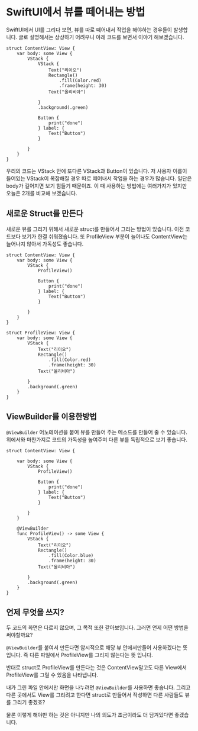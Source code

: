 # SwiftUI에서 뷰를 떼어내는 방법

SwiftUI에서 UI를 그리다 보면, 뷰를 따로 떼어내서 작업을 해야하는 경우들이 발생합니다. 글로 설명해서는 상상하기 어려우니 아래 코드를 보면서 이야기 해보겠습니다.

```
struct ContentView: View {
    var body: some View {
        VStack {
            VStack {
                Text("리이오")
                Rectangle()
                    .fill(Color.red)
                    .frame(height: 30)
                Text("올리비아")

            }
            .background(.green)

            Button {
                print("done")
            } label: {
                Text("Button")
            }

        }
    }
}
```
우리의 코드는 VStack 안에 또다른 VStack과 Button이 있습니다. 저 사용자 이름이 들어있는 VStack이 복잡해질 경우 따로 떼어내서 작업을 하는 경우가 많습니다. 일단은 body가 길어지면 보기 힘들기 때문이죠. 이 때 사용하는 방법에는 여러가지가 있지만 오늘은 2개를 비교해 보겠습니다.

## 새로운 Struct를 만든다
새로운 뷰를 그리기 위해서 새로운 struct를 만들어서 그리는 방법이 있습니다. 이전 코드보다 보기가 한결 쉬워졌습니다. 또 ProfileView 부분이 늘어나도 ContentView는 늘어나지 않아서 가독성도 좋습니다.

```
struct ContentView: View {
    var body: some View {
        VStack {
            ProfileView()

            Button {
                print("done")
            } label: {
                Text("Button")
            }

        }
    }
}

struct ProfileView: View {
    var body: some View {
        VStack {
            Text("리이오")
            Rectangle()
                .fill(Color.red)
                .frame(height: 30)
            Text("올리비아")

        }
        .background(.green)
    }
}
```

## ViewBuilder를 이용한방법
`@ViewBuilder` 어노테이션을 붙여 뷰를 만들어 주는 메소드를 만들어 줄 수 있습니다. 위에서와 마찬가지로 코드의 가독성을 높여주며 다른 뷰를 독립적으로 보기 좋습니다.
```
struct ContentView: View {

    var body: some View {
        VStack {
            ProfileView()

            Button {
                print("done")
            } label: {
                Text("Button")
            }

        }
    }

    @ViewBuilder
    func ProfileView() -> some View {
        VStack {
            Text("리이오")
            Rectangle()
                .fill(Color.blue)
                .frame(height: 30)
            Text("올리비아")

        }
        .background(.green)
    }
}
```

## 언제 무엇을 쓰지?
두 코드의 화면은 다르지 않으며, 그 목적 또한 같아보입니다. 그러면 언제 어떤 방법을 써야할까요?

`@ViewBuilder`를 붙여서 만든다면 암시적으로 해당 뷰 안에서만들어 사용하겠다는 뜻 입니다. 즉 다른 파일에서 ProfileView를 그리지 않는다는 뜻 입니다.

반대로 struct로 ProfileView를 만든다는 것은 ContentView말고도 다른 View에서 ProfileView를 그릴 수 있음을 나타냅니다.

내가 그린 파일 안에서만 화면을 나누려면 `@ViewBuilder`를 사용하면 좋습니다. 그리고 다른 곳에서도 View를 그리려고 한다면 struct로 만들어서 작성하면 다른 사람들도 뷰를 그리기 좋겠죠?

물론 이렇게 해야만 하는 것은 아니지만 나의 의도가 조금이라도 더 담겨있다면 좋겠습니다.
